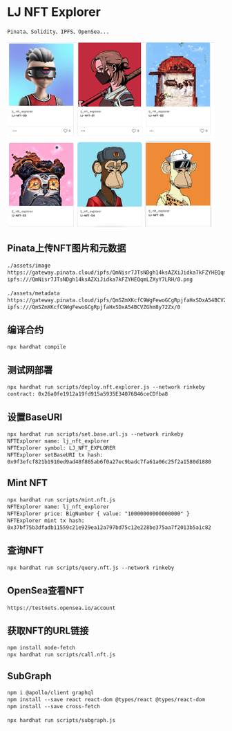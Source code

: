 # LJ NFT Explorer
```
Pinata、Solidity、IPFS、OpenSea...
```

<img src="assets/nft.png"  width="480" alt="nft" style="display: inline-block" />

## Pinata上传NFT图片和元数据
```
./assets/image
https://gateway.pinata.cloud/ipfs/QmNisr7JTsNDgh14ksAZXiJidka7kFZYHEQqmLZXyY7LRH
ipfs:///QmNisr7JTsNDgh14ksAZXiJidka7kFZYHEQqmLZXyY7LRH/0.png

./assets/metadata
https://gateway.pinata.cloud/ipfs/QmSZmXKcfC9WgFewoGCgRpjfaHxSDxA54BCVZGhm8y72Zx
ipfs:///QmSZmXKcfC9WgFewoGCgRpjfaHxSDxA54BCVZGhm8y72Zx/0
```

## 编译合约
```
npx hardhat compile
```

## 测试网部署
```
npx hardhat run scripts/deploy.nft.explorer.js --network rinkeby 
contract: 0x26a0fe1912a19fd915a5935E34076B46ceCDfba8
```

## 设置BaseURI
```
npx hardhat run scripts/set.base.url.js --network rinkeby 
NFTExplorer name: lj_nft_explorer
NFTExplorer symbol: LJ_NFT_EXPLORER
NFTExplorer setBaseURI tx hash: 0x9f3efcf821b1910ed9ad48f865ab6f0a27ec9badc7fa61a06c25f2a1580d1880
```

## Mint NFT
```
npx hardhat run scripts/mint.nft.js
NFTExplorer name: lj_nft_explorer
NFTExplorer price: BigNumber { value: "10000000000000000" }
NFTExplorer mint tx hash: 0x37bf75b3dfadb11559c21e929ea12a797bd75c12e228be375aa7f2013b5a1c82
```

## 查询NFT
```
npx hardhat run scripts/query.nft.js --network rinkeby 
```

## OpenSea查看NFT
```
https://testnets.opensea.io/account
```

## 获取NFT的URL链接
```
npm install node-fetch
npx hardhat run scripts/call.nft.js
```

## SubGraph
```
npm i @apollo/client graphql
npm install --save react react-dom @types/react @types/react-dom
npm install --save cross-fetch

npx hardhat run scripts/subgraph.js
```